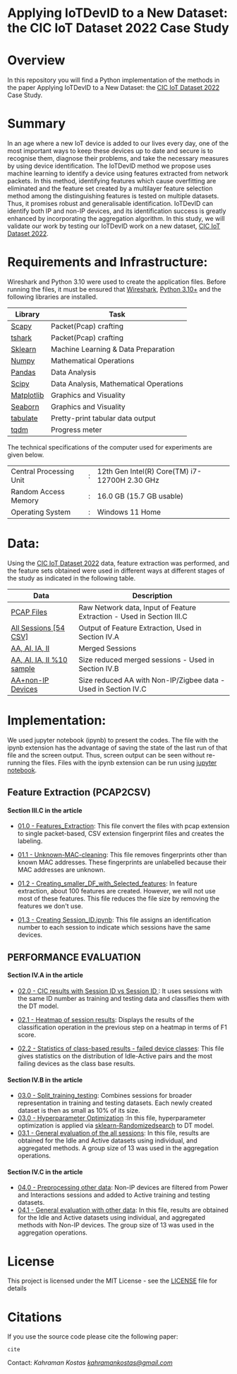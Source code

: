 # Applying IoTDevID to a New Dataset: the CIC IoT Dataset 2022 Case Study

# Overview
In this repository you will find a Python implementation of the methods in the paper Applying IoTDevID to a New Dataset: the [CIC IoT Dataset 2022](https://www.unb.ca/cic/datasets/iotdataset-2022.html) Case Study.

# Summary


In an age where a new IoT device is added to our lives every day, one of the most important ways to keep these devices up to date and secure is to recognise them, diagnose their problems, and take the necessary measures by using device identification. The IoTDevID method we propose uses machine learning to identify a device using features extracted from network packets. In this method, identifying features which cause overfitting are eliminated and the feature set created by a multilayer feature selection method among the distinguishing features is tested on multiple datasets. Thus, it promises robust and generalisable identification. IoTDevID can identify both IP and non-IP devices, and its identification success is greatly enhanced by incorporating the aggregation algorithm. In this study, we will validate our work by testing our IoTDevID work on a new dataset, [CIC IoT Dataset 2022](https://www.unb.ca/cic/datasets/iotdataset-2022.html).


# Requirements and Infrastructure: 

Wireshark and Python 3.10 were used to create the application files. Before running the files, it must be ensured that [Wireshark](https://www.wireshark.org/), [Python 3.10+](https://www.python.org/downloads/) and the following libraries are installed.

| Library | Task |
| ------ | ------ |
|[ Scapy ](https://scapy.net/)| Packet(Pcap) crafting |
|[ tshark ](https://www.wireshark.org/)| Packet(Pcap) crafting |
|[ Sklearn ](http://scikit-learn.org/stable/install.html)| Machine Learning & Data Preparation |
| [ Numpy ](http://www.numpy.org/) |Mathematical Operations|
| [ Pandas  ](https://pandas.pydata.org/pandas-docs/stable/install.html)|  Data Analysis|
| [ Scipy  ](https://pypi.org/project/scipy/)|  Data Analysis, Mathematical Operations|
| [ Matplotlib ](https://matplotlib.org/users/installing.html) |Graphics and Visuality|
| [Seaborn ](https://seaborn.pydata.org/) |Graphics and Visuality|
| [tabulate ](https://pypi.org/project/tabulate/) |Pretty-print tabular data output|
| [tqdm ](https://tqdm.github.io/) |Progress meter|



The technical specifications of the computer used for experiments are given below.

|  | |   |
| ------ |--|  ------ |
|Central Processing Unit|:|12th Gen Intel(R) Core(TM) i7-12700H   2.30 GHz|
| Random Access Memory	|:|	16.0 GB (15.7 GB usable)|
| Operating System	|:|	Windows 11 Home |

# Data: 
Using the [CIC IoT Dataset 2022](https://www.unb.ca/cic/datasets/iotdataset-2022.html) data, feature extraction was performed, and the feature sets obtained were used in different ways at different stages of the study as indicated in the following table.

| Data | Description |
| ------ | ------ |
|[ PCAP Files ](http://205.174.165.80/IOTDataset/CIC_IOT_Dataset2022/)| Raw Network data, Input of Feature Extraction - Used in Section III.C|
|[ All Sessions [54 CSV]](https://drive.google.com/file/d/12AY9GOdhVMaEoYAIyTrrF6sl6R26mVib/view)| Output of Feature Extraction, Used in Section IV.A|
|[AA, AI, IA, II](https://drive.google.com/file/d/1rCk38jOXAdWfoVWtfoKXpcBNjuSgXeBp/view?usp=sharing)| Merged Sessions |
|[AA, AI, IA, II %10 sample](https://drive.google.com/file/d/1ADeh0nNFWT4BpIExnv-BoBzrtMJBHaC8/view?usp=sharing)| Size reduced merged sessions - Used in Section IV.B |
|[ AA+non-IP Devices](https://drive.google.com/file/d/1G8bDKCpfW6pun6zNBMXsNpyDwt_KPjvF/view?usp=sharing)| Size reduced AA with Non-IP/Zigbee data - Used in Section IV.C |




# Implementation: 

We used jupyter notebook (ipynb) to present the codes. The file with the ipynb extension has the advantage of saving the state of the last run of that file and the screen output. Thus, screen output can be seen without re-running the files. Files with the ipynb extension can be run using [jupyter notebook](http://jupyter.org/install). 




## Feature Extraction (PCAP2CSV) 
#### Section III.C in the article

* [01.0 - Features_Extraction](https://github.com/kahramankostas/IoTDevID-CIC/blob/main/01.0%20-%20Features_Extraction.ipynb): This file convert the files with pcap extension to single packet-based, CSV extension fingerprint files and creates the labeling.

* [01.1 - Unknown-MAC-cleaning](https://github.com/kahramankostas/IoTDevID-CIC/blob/main/01.1%20-%20Unknown-MAC-cleaning.ipynb): This file removes fingerprints other than known MAC addresses. These fingerprints are unlabelled because their MAC addresses are unknown.

* [01.2 - Creating_smaller_DF_with_Selected_features](https://github.com/kahramankostas/IoTDevID-CIC/blob/main/01.2%20-%20Creating_smaller_DF_with_Selected_features.ipynb): In feature extraction, about 100 features are created. However, we will not use most of these features. This file reduces the file size by removing the features we don't use.

* [01.3 - Creating Session_ID.ipynb](https://github.com/kahramankostas/IoTDevID-CIC/blob/main/01.3%20-%20Creating%20Session_ID.ipynb): This file assigns an identification number to each session to indicate which sessions have the same devices.

## PERFORMANCE EVALUATION
#### Section IV.A in the article

* [02.0 - CIC results with Session ID vs Session ID ](https://github.com/kahramankostas/IoTDevID-CIC/blob/main/02.0%20-%20CIC%20results%20with%20%20Session%20ID%20vs%20Session%20ID%20.ipynb): It uses sessions with the same ID number as training and testing data and classifies them with the DT model.

* [02.1 - Heatmap of session results](https://github.com/kahramankostas/IoTDevID-CIC/blob/main/02.1%20-%20Heatmap%20of%20session%20results.ipynb): Displays the results of the classification operation in the previous step on a heatmap in terms of F1  score.

* [02.2 - Statistics of class-based results - failed device classes](https://github.com/kahramankostas/IoTDevID-CIC/blob/main/02.2%20-%20Statistics%20of%20class-based%20results%20-%20failed%20device%20classes.ipynb):  This file gives statistics on the distribution of Idle-Active pairs and the most failing devices as the class base results.

#### Section IV.B in the article
* [03.0 - Split_training_testing](https://github.com/kahramankostas/IoTDevID-CIC/blob/main/03.0%20-%20Split_training_testing.ipynb): Combines sessions for broader representation in training and testing datasets. Each newly created dataset is then as small as 10% of its size.
* [03.0 - Hyperparameter Optimization](https://github.com/kahramankostas/IoTDevID-CIC/blob/main/03.0%20-%20Hyperparameter%20Optimization.ipynb) :In this file, hyperparameter optimization is applied via [sklearn-Randomizedsearch](https://scikit-learn.org/stable/modules/generated/sklearn.model_selection.RandomizedSearchCV.html) to DT model.
* [03.1 - General evaluation of the all sessions](https://github.com/kahramankostas/IoTDevID-CIC/blob/main/03.1%20-%20General%20evaluation%20of%20the%20all%20sessions.ipynb): In this file, results are obtained for the Idle and Active datasets using individual, and aggregated methods. A group size of 13 was used in the aggregation  operations.

#### Section IV.C in the article
* [04.0 - Preprocessing other data](https://github.com/kahramankostas/IoTDevID-CIC/blob/main/04.0%20-%20Preprocessing%20other%20data.ipynb): Non-IP devices are filtered from Power and Interactions sessions and added to Active training and testing datasets.
* [04.1 - General evaluation with other data](https://github.com/kahramankostas/IoTDevID-CIC/blob/main/04.1%20-%20General%20evaluation%20with%20other%20data.ipynb):  In this file, results are obtained for the Idle and Active datasets using individual, and aggregated methods with Non-IP devices. The group size of 13 was used in the aggregation  operations.




# License
This project is licensed under the MIT License - see the [LICENSE](LICENSE) file for details


# Citations
If you use the source code please cite the following paper:

```
cite
```

Contact:
*Kahraman Kostas
kahramankostas@gmail.com*


